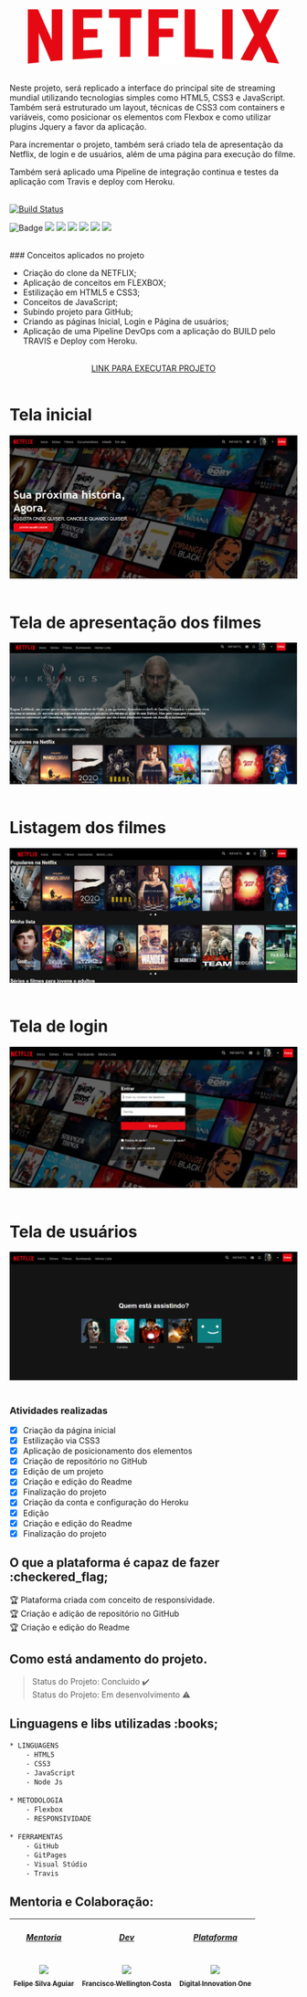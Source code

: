 <div align="center">
    <img src="static/images/logo-netflix.png" height="95px" width="440px" />
</div></br>

Neste projeto, será replicado a interface do principal site de streaming mundial utilizando tecnologias simples como HTML5, CSS3 e JavaScript. Também será estruturado um layout, técnicas de CSS3 com containers e variáveis, como posicionar os elementos com Flexbox e como utilizar plugins Jquery a favor da aplicação.

Para incrementar o projeto, também será criado tela de apresentação da Netflix, de login e de usuários, além de uma página para execução do filme.

Também será aplicado uma Pipeline de integração continua e testes da aplicação com Travis e deploy com Heroku.
</br></br>

<!--Markdown do travis-->
[![Build Status](https://travis-ci.com/wellington197/Interface_Netflix.svg?branch=main)](https://travis-ci.com/wellington197/Interface_Netflix)

![Badge](https://img.shields.io/static/v1?label=css3&message=linguagem&color=blue&style=for-the-badge&logo=CSS3)
<img src="https://img.shields.io/static/v1?label=HTML5&message=linguagem&color=green&style=for-the-badge&logo=HTML5"/>
<img src="https://img.shields.io/static/v1?label=JavaScript&message=linguagem&color=orange&style=for-the-badge&logo=JAVASCRIPT"/>
<img src="https://img.shields.io/static/v1?label=flexbox&message=metodologia&color=yellow&style=for-the-badge&logo=Flexbox"/>
<img src="https://img.shields.io/static/v1?label=Github&message=plataforma&color=orange&style=for-the-badge&logo=GITHUB"/>
<img src="https://img.shields.io/static/v1?label=visualstudio&message=plataforma&color=blue&style=for-the-badge&logo=VISUALSTUDIO"/>
<img src="https://img.shields.io/static/v1?label=devops&message=cultura&color=cream&style=for-the-badge&logo=DEVOPS"/>

</br>
### Conceitos aplicados no projeto

- Criação do clone da NETFLIX;
- Aplicação de conceitos em FLEXBOX;
- Estilização em HTML5 e CSS3;
- Conceitos de JavaScript;
- Subindo projeto para GitHub;
- Criando as páginas Inicial, Login e Página de usuários; 
- Aplicação de uma Pipeline DevOps com a aplicação do BUILD pelo TRAVIS e Deploy com Heroku.</br>


</br>
<div align="center">
    <a href="https://interfacenetflix.netlify.app/templates/tela_inicial.html" height="95px" width="440px">LINK PARA EXECUTAR PROJETO
    </a>
</div></br>

<h1>Tela inicial</h1>
<img src="static/images/paginas_do_projeto/inicial.PNG"/></br></br>

<h1>Tela de apresentação dos filmes</h1>
<img src="static/images/paginas_do_projeto/tela_apresentação_filmes.PNG"/></br></br>

<h1>Listagem dos filmes</h1>
<img src="static/images/paginas_do_projeto/Filmes.PNG"/></br></br>

<h1>Tela de login</h1>
<img src="static/images/paginas_do_projeto/login.PNG"/></br></br>

<h1>Tela de usuários</h1>
<img src="static/images/paginas_do_projeto/usuarios.PNG"/></br></br>


### Atividades realizadas 

- [X] Criação da página inicial
- [X] Estilização via CSS3
- [X] Aplicação de posicionamento dos elementos
- [X] Criação de repositório no GitHub
- [X] Edição de um projeto
- [X] Criação e edição do Readme
- [X] Finalização do projeto
- [X] Criação da conta e configuração do Heroku
- [X] Edição 
- [X] Criação e edição do Readme
- [X] Finalização do projeto

## O que a plataforma é capaz de fazer :checkered_flag;

:trophy: Plataforma criada com conceito de responsividade.</br>
:trophy: Criação e adição de repositório no GitHub</br>
:trophy: Criação e edição do Readme</br>


## Como está andamento do projeto.

> Status do Projeto: Concluido :heavy_check_mark:</br>
> Status do Projeto: Em desenvolvimento :warning:

## Linguagens e libs utilizadas :books;
    * LINGUAGENS
        - HTML5
        - CSS3
        - JavaScript
        - Node Js

    * METODOLOGIA
        - Flexbox
        - RESPONSIVIDADE
        
    * FERRAMENTAS
        - GitHub
        - GitPages
        - Visual Stúdio
        - Travis

## Mentoria e Colaboração:

[<h5>Mentoria</h5><br><img src="https://avatars.githubusercontent.com/u/37452836?s=400&u=3a9f100eb06cdf78d5f981666603bb312d61a037&v=4" width=115 > <br> <sub>Felipe Silva Aguiar</sub>](https://github.com/felipeAguiarCode) |[<h5>Dev</h5><br><img src="https://avatars0.githubusercontent.com/u/46049384?s=400&u=5ffc9ececdad90da42baa09e1892f037e800e0db&v=4" width=115 > <br> <sub> Francisco Wellington Costa </sub>](https://github.com/wellington197) |[<h5>Plataforma</h5><br><img src="https://avatars0.githubusercontent.com/u/26231823?s=200&v=4" width=115 > <br> <sub> Digital Innovation One </sub>](https://github.com/search?q=digitalinovation) 
| :---: | :---: | :---: |